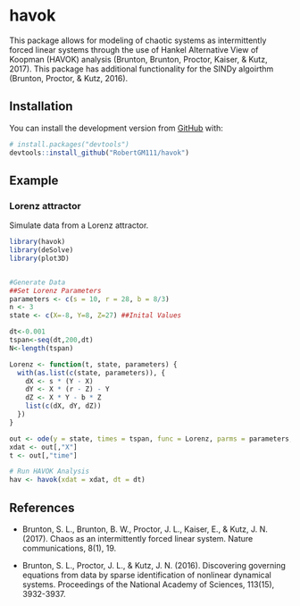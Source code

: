 
<!-- README.md is generated from README.Rmd. Please edit that file -->
havok
=====

<!-- badges: start -->
<!-- badges: end -->
This package allows for modeling of chaotic systems as intermittently forced linear systems through the use of Hankel Alternative View of Koopman (HAVOK) analysis (Brunton, Brunton, Proctor, Kaiser, & Kutz, 2017). This package has additional functionality for the SINDy algoirthm (Brunton, Proctor, & Kutz, 2016).

Installation
------------

You can install the development version from [GitHub](https://github.com/) with:

``` r
# install.packages("devtools")
devtools::install_github("RobertGM111/havok")
```

<!--
``` r
install.packages("havok")
```
-->
Example
-------

### Lorenz attractor

Simulate data from a Lorenz attractor.

``` r
library(havok)
library(deSolve)
library(plot3D)


#Generate Data
##Set Lorenz Parameters
parameters <- c(s = 10, r = 28, b = 8/3)
n <- 3
state <- c(X=-8, Y=8, Z=27) ##Inital Values

dt<-0.001
tspan<-seq(dt,200,dt)
N<-length(tspan)

Lorenz <- function(t, state, parameters) {
  with(as.list(c(state, parameters)), {
    dX <- s * (Y - X)
    dY <- X * (r - Z) - Y
    dZ <- X * Y - b * Z
    list(c(dX, dY, dZ))
  })
}

out <- ode(y = state, times = tspan, func = Lorenz, parms = parameters, rtol = 1e-12, atol = 1e-12)
xdat <- out[,"X"]
t <- out[,"time"]

# Run HAVOK Analysis
hav <- havok(xdat = xdat, dt = dt)
```

References
----------

-   Brunton, S. L., Brunton, B. W., Proctor, J. L., Kaiser, E., & Kutz, J. N. (2017). Chaos as an intermittently forced linear system. Nature communications, 8(1), 19.

-   Brunton, S. L., Proctor, J. L., & Kutz, J. N. (2016). Discovering governing equations from data by sparse identification of nonlinear dynamical systems. Proceedings of the National Academy of Sciences, 113(15), 3932-3937.
